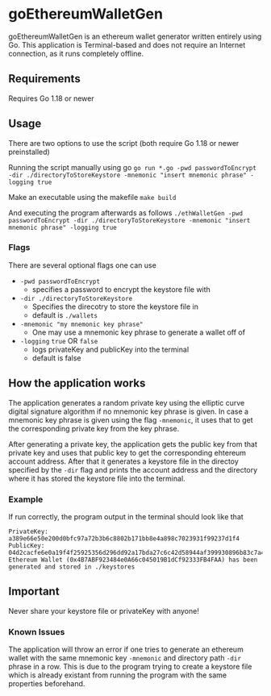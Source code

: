 # goEthereumWalletGen

goEthereumWalletGen is an ethereum wallet generator written entirely using Go. This application is Terminal-based and does not require an Internet connection, as it runs completely offline.

## Requirements

Requires Go 1.18 or newer

## Usage

There are two options to use the script (both require Go 1.18 or newer preinstalled)

Running the script manually using go
`go run *.go -pwd passwordToEncrypt -dir ./directoryToStoreKeystore -mnemonic "insert mnemonic phrase" -logging true`

Make an executable using the makefile
`make build`

And executing the program afterwards as follows 
`./ethWalletGen -pwd passwordToEncrypt -dir ./directoryToStoreKeystore -mnemonic "insert mnemonic phrase" -logging true`

### Flags

There are several optional flags one can use

* `-pwd passwordToEncrypt`
  * specifies a password to encrypt the keystore file with
* `-dir ./directoryToStoreKeystore`
  * Specifies the direcotry to store the keystore file in
  * default is `./wallets`
* `-mnemonic "my mnemonic key phrase"` 
  * One may use a mnemonic key phrase to generate a wallet off of
* `-logging` `true` OR `false`
  * logs privateKey and publicKey into the terminal
  * default is false

## How the application works

The application generates a random private key using the elliptic curve digital signature algorithm if no mnemonic key phrase is given.
In case a mnemonic key phrase is given using the flag `-mnemonic`, it uses that to get the corresponding private key from the key phrase.

After generating a private key, the application gets the public key from that private key and uses that public key to get the corresponding
ehtereum account address. After that it generates a keystore file in the directoy specified by the `-dir` flag and prints the account
address and the directory where it has stored the keystore file into the terminal.

### Example

If run correctly, the program output in the terminal should look like that

```
PrivateKey: a389e66e50e200d0bfc97a72b3b6c8802b171bb8e4a898c7023931f99237d1f4
PublicKey: 04d2cacfe6e0a19f4f25925356d296dd92a17bda27c6c42d58944af399930896b83c7a4a196d471e25d7a54670a3bad550396bd19ef43be88bfcd09f78383afdb2
Ethereum Wallet (0x4B7ABF923484e0A66c045019B1dCf92333FB4FAA) has been generated and stored in ./keystores
```

## Important

Never share your keystore file or privateKey with anyone!

### Known Issues

The application will throw an error if one tries to generate an ethereum wallet with the same mnemonic key `-mnemonic` and directory path `-dir` phrase in a row.
This is due to the program trying to create a keystore file which is already existant from running the program with the same properties beforehand.
